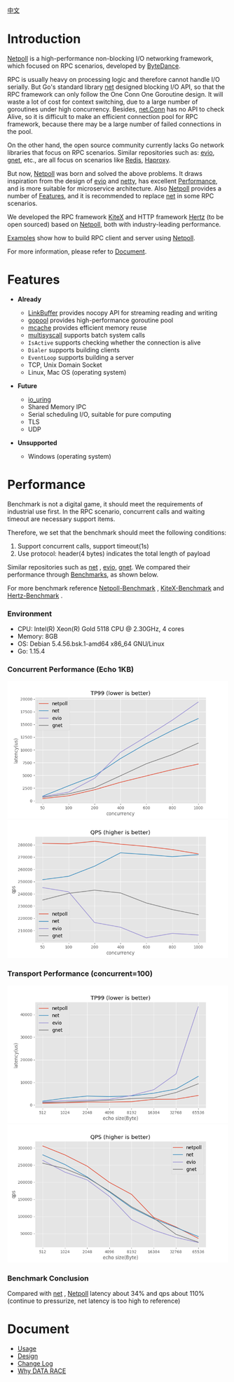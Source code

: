 [中文](README_CN.md)

# Introduction

[Netpoll](https://github.com/cloudwego/netpoll) is a high-performance non-blocking I/O networking framework, which
focused on RPC scenarios, developed by [ByteDance](https://www.bytedance.com).

RPC is usually heavy on processing logic and therefore cannot handle I/O serially. But Go's standard
library [net](https://github.com/golang/go/tree/master/src/net) designed blocking I/O API, so that the RPC framework can
only follow the One Conn One Goroutine design. It will waste a lot of cost for context switching, due to a large number
of goroutines under high concurrency. Besides, [net.Conn](https://github.com/golang/go/blob/master/src/net/net.go) has
no API to check Alive, so it is difficult to make an efficient connection pool for RPC framework, because there may be a
large number of failed connections in the pool.

On the other hand, the open source community currently lacks Go network libraries that focus on RPC scenarios. Similar
repositories such as: [evio](https://github.com/tidwall/evio), [gnet](https://github.com/panjf2000/gnet), etc., are all
focus on scenarios like [Redis](https://redis.io), [Haproxy](http://www.haproxy.org).

But now, [Netpoll](https://github.com/cloudwego/netpoll) was born and solved the above problems. It draws inspiration
from the design of [evio](https://github.com/tidwall/evio) and [netty](https://github.com/netty/netty), has
excellent [Performance](#performance), and is more suitable for microservice architecture.
Also [Netpoll](https://github.com/cloudwego/netpoll) provides a number of [Features](#features), and it is recommended
to replace [net](https://github.com/golang/go/tree/master/src/net) in some RPC scenarios.

We developed the RPC framework [KiteX](https://github.com/cloudwego/kitex) and HTTP
framework [Hertz](https://github.com/cloudwego/hertz) (to be open sourced) based
on [Netpoll](https://github.com/cloudwego/netpoll), both with industry-leading performance.

[Examples](https://github.com/cloudwego/netpoll-benchmark) show how to build RPC client and server
using [Netpoll](https://github.com/cloudwego/netpoll).

For more information, please refer to [Document](#document).

# Features

* **Already**
    - [LinkBuffer](nocopy_linkbuffer.go) provides nocopy API for streaming reading and writing
    - [gopool](https://github.com/bytedance/gopkg/util/gopool) provides high-performance goroutine pool
    - [mcache](https://github.com/bytedance/gopkg/lang/mcache) provides efficient memory reuse
    - [multisyscall](https://github.com/cloudwego/multisyscall) supports batch system calls
    - `IsActive` supports checking whether the connection is alive
    - `Dialer` supports building clients
    - `EventLoop` supports building a server
    - TCP, Unix Domain Socket
    - Linux, Mac OS (operating system)

* **Future**
    - [io_uring](https://github.com/axboe/liburing)
    - Shared Memory IPC
    - Serial scheduling I/O, suitable for pure computing
    - TLS
    - UDP

* **Unsupported**
    - Windows (operating system)

# Performance

Benchmark is not a digital game, it should meet the requirements of industrial use first. In the RPC scenario,
concurrent calls and waiting timeout are necessary support items.

Therefore, we set that the benchmark should meet the following conditions:

1. Support concurrent calls, support timeout(1s)
2. Use protocol: header(4 bytes) indicates the total length of payload

Similar repositories such as [net](https://github.com/golang/go/tree/master/src/net)
, [evio](https://github.com/tidwall/evio), [gnet](https://github.com/panjf2000/gnet). We compared their performance
through [Benchmarks](https://github.com/cloudwego/netpoll-benchmark), as shown below.

For more benchmark reference [Netpoll-Benchmark](https://github.com/cloudwego/netpoll-benchmark)
, [KiteX-Benchmark](https://github.com/cloudwego/kitex) and [Hertz-Benchmark](https://github.com/cloudwego/hertz) .

### Environment

* CPU:    Intel(R) Xeon(R) Gold 5118 CPU @ 2.30GHz, 4 cores
* Memory: 8GB
* OS:     Debian 5.4.56.bsk.1-amd64 x86_64 GNU/Linux
* Go:     1.15.4

### Concurrent Performance (Echo 1KB)

![image](docs/images/c_tp99.png)
![image](docs/images/c_qps.png)

### Transport Performance (concurrent=100)

![image](docs/images/s_tp99.png)
![image](docs/images/s_qps.png)

### Benchmark Conclusion

Compared with [net](https://github.com/golang/go/tree/master/src/net)
, [Netpoll](https://github.com/cloudwego/netpoll) latency about 34% and qps about 110%
(continue to pressurize, net latency is too high to reference)

# Document

* [Usage](docs/guide/usage.md)
* [Design](docs/reference/design.md)
* [Change Log](docs/reference/change_log.md)
* [Why DATA RACE](docs/reference/explain.md)